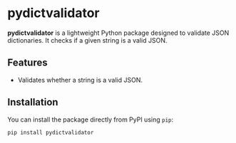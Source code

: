 # pydictvalidator

**pydictvalidator** is a lightweight Python package designed to validate JSON dictionaries. 
It checks if a given string is a valid JSON.

## Features
- Validates whether a string is a valid JSON.

## Installation
You can install the package directly from PyPI using `pip`:

```bash
pip install pydictvalidator
